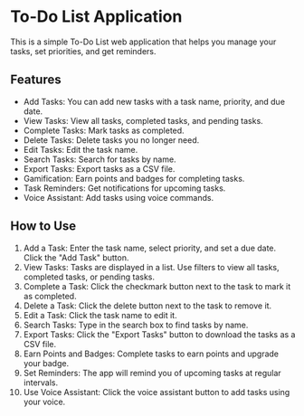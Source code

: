 # To-Do List Application

This is a simple To-Do List web application that helps you manage your tasks, set priorities, and get reminders.

## Features

- Add Tasks: You can add new tasks with a task name, priority, and due date.
- View Tasks: View all tasks, completed tasks, and pending tasks.
- Complete Tasks: Mark tasks as completed.
- Delete Tasks: Delete tasks you no longer need.
- Edit Tasks: Edit the task name.
- Search Tasks: Search for tasks by name.
- Export Tasks: Export tasks as a CSV file.
- Gamification: Earn points and badges for completing tasks.
- Task Reminders: Get notifications for upcoming tasks.
- Voice Assistant: Add tasks using voice commands.

## How to Use

1. Add a Task: Enter the task name, select priority, and set a due date. Click the "Add Task" button.
2. View Tasks: Tasks are displayed in a list. Use filters to view all tasks, completed tasks, or pending tasks.
3. Complete a Task: Click the checkmark button next to the task to mark it as completed.
4. Delete a Task: Click the delete button next to the task to remove it.
5. Edit a Task: Click the task name to edit it.
6. Search Tasks: Type in the search box to find tasks by name.
7. Export Tasks: Click the "Export Tasks" button to download the tasks as a CSV file.
8. Earn Points and Badges: Complete tasks to earn points and upgrade your badge.
9. Set Reminders: The app will remind you of upcoming tasks at regular intervals.
10. Use Voice Assistant: Click the voice assistant button to add tasks using your voice.


